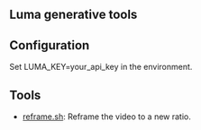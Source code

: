 Luma generative tools
---

## Configuration

Set LUMA_KEY=your_api_key in the environment.

## Tools

- [reframe.sh](reframe.sh): Reframe the video to a new ratio.
